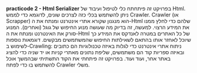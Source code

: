**practicode 2 - Html Serializer**
בפרויקט זה פיתחתח כלי לטיפול ועיבוד של Html.
ניתן להשתמש בכלי כזה לצרכים שונים, לדוגמא כדי לממש Crawler.
Crawler (או Scrapper) הוא מנגנון שקורא אתרי אינטרנט ומנתח את ה-Html שלהם כדי לחלץ ממנו את המידע הרצוי. למעשה, זה בדיוק מה שעושה מנוע החיפוש של גוגל (ואחרים). המנוע סורק את האינטרנט ומנתח את ה-Html של כל האתרים במטרה לאנדקס את המידע כך שיוכל לאחזר אותו בהתאם לשאילתות החיפוש שהמשתמשים מבקשים.
דוגמאות נוספות לשימוש ב-Crawling:
ניתוח אתרי אינטרנט כדי לגלות באיזה טכנולוגיות הם כתובים ובאיזה ספריות קוד הם משתמשים, שליפת נתונים מאתרי קניות או יד שניה כדי להציג באתר אחר, ועוד ועוד.
בפרויקט זה פיתחתי את הקוד התשתיתי שבהמשך אוכל להשתמש בו כדי לפתח Crawler משלי.
